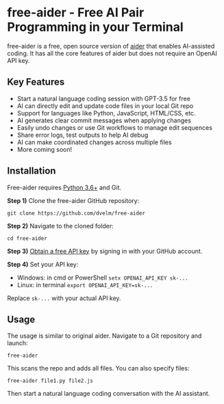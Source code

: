 # free-aider - Free AI Pair Programming in your Terminal

free-aider is a free, open source version of [aider](https://github.com/paul-gauthier/aider) that enables AI-assisted coding. It has all the core features of aider but does not require an OpenAI API key.

## Key Features

- Start a natural language coding session with GPT-3.5 for free 
- AI can directly edit and update code files in your local Git repo
- Support for languages like Python, JavaScript, HTML/CSS, etc.
- AI generates clear commit messages when applying changes
- Easily undo changes or use Git workflows to manage edit sequences
- Share error logs, test outputs to help AI debug  
- AI can make coordinated changes across multiple files
- More coming soon!

## Installation

Free-aider requires [Python 3.6+](https://www.python.org/downloads/) and Git.

**Step 1)** Clone the free-aider GitHub repository:

```
git clone https://github.com/dvelm/free-aider
```

**Step 2)** Navigate to the cloned folder:

```
cd free-aider
```

**Step 3)** [Obtain a free API key](https://api.chatanywhere.cn/v1/oauth/free/github/render) by signing in with your GitHub account.

**Step 4)** Set your API key:

- Windows: in cmd or PowerShell `setx OPENAI_API_KEY sk-...` 
- Linux: in terminal `export OPENAI_API_KEY=sk-...`

Replace `sk-...` with your actual API key.

## Usage

The usage is similar to original aider. Navigate to a Git repository and launch: 

```
free-aider
```

This scans the repo and adds all files. You can also specify files:

```
free-aider file1.py file2.js
```

Then start a natural language coding conversation with the AI assistant.
